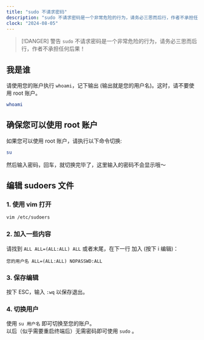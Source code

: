 ```yaml
---
title: "sudo 不请求密码"
description: "sudo 不请求密码是一个非常危险的行为，请务必三思而后行，作者不承担任何后果！"
clock: "2024-08-05"
---
```


> [!DANGER] 警告
> `sudo` 不请求密码是一个非常危险的行为，请务必三思而后行，作者不承担任何后果！

## 我是谁

请使用您的账户执行 `whoami`，记下输出 (输出就是您的用户名)。这时，请不要使用 root 账户。

```bash
whoami
```

## 确保您可以使用 root 账户

如果您可以使用 root 账户，请执行以下命令切换:

```bash
su
```

然后输入密码，回车，就切换完毕了，这里输入的密码不会显示哦～

## 编辑 sudoers 文件

### 1. 使用 vim 打开

```bash
vim /etc/sudoers
```

### 2. 加入一些内容

请找到 `ALL ALL=(ALL:ALL) ALL` 或者末尾，在下一行 加入 (按下 i 编辑)：

```
您的用户名 ALL=(ALL:ALL) NOPASSWD:ALL
```

### 3. 保存编辑

按下 ESC，输入 `:wq` 以保存退出。

### 4. 切换用户

使用 `su 用户名` 即可切换至您的账户。<br>
以后（似乎需要重启终端后）无需密码即可使用 `sudo` 。
